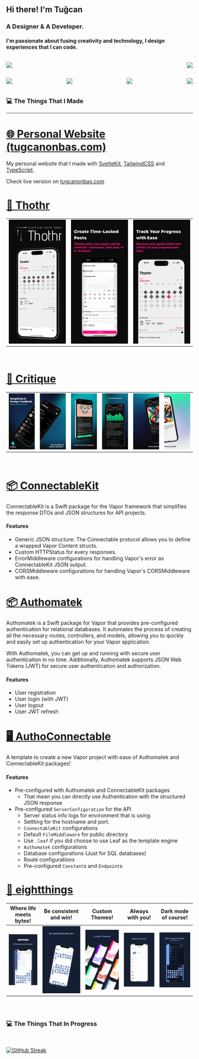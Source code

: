 <!-- Header Image Section Start -->
<!--
<div>

![tugcanonbas banner](https://picsum.photos/800/300)

</div>
-->
<!-- Header Image Section End -->

<!-- Welcoming Section Start -->
<div style="margin-top: 32px">

##  Hi there! I'm Tuğcan

</div>

### A Designer & A Developer.

#### I'm passionate about fusing creativity and technology, I design experiences that I can code.


<!-- Welcoming Section Start -->

<!-- Keep In Touch Section Start -->

<div style="margin-top: 32px">
<div style="
    margin-top: 24px;
    display: flex;
    justify-content: space-between;
    text-align: center;
    gap: 20px;
">

<a href="https://tugcanonbas.com">
<img src="https://img.shields.io/badge/tugcanonbas.com-000000?style=for-the-badge&logo=About.me&logoColor=white">
</a>

<a href="mailto:tgcn@tugcanonbas.com?subject=Reaching%20out%20from%20GitHub%20👋🏻!">
<img src="https://img.shields.io/badge/-tgcn@tugcanonbas.com-c14438?style=flat-square&logo=Gmail&logoColor=white&link=mailto:tgcn@tugcanonbas.com">
</a>

</div>

<div style="
    margin-top: 24px;
    display: flex;
    justify-content: space-between;
    text-align: center;
    gap: 20px;
    ">

<a href="https://linkedin.com/in/tugcanonbas">
<img src="https://img.shields.io/badge/linkedin-%230077B5.svg?style=for-the-badge&logo=linkedin&logoColor=white">
</a>
<a href="https://behance.net/tugcanonbas">
<img src="https://img.shields.io/badge/Behance-1769ff?style=for-the-badge&logo=behance&logoColor=white">
</a>
<a href="https://x.com/tgcn_dev">
<img src="https://img.shields.io/badge/X-%23000000.svg?style=for-the-badge&logo=X&logoColor=white">
</a>
<a href="https://apps.apple.com/tr/developer/tugcan-onbas/id1606259525">
<img src="https://img.shields.io/badge/App_Store-0D96F6?style=for-the-badge&logo=app-store&logoColor=white">
</a>

</div>

</div>

<div style="margin-top: 32px;">

### 💻 The Things That I Made

<div style="border-top: 1px solid #303030; margin-top: 16px; margin-bottom: 16px;"></div>
<!-- tugcanonbas.com -->

# [🌐 Personal Website (tugcanonbas.com)](https://tugcanonbas.com)

My personal website that I made with [SvelteKit](https://svelte.dev), [TailwindCSS](https://tailwindcss.com) and [TypeScript](https://www.typescriptlang.org).

Check live version on [tugcanonbas.com](https://tugcanonbas.com)

</div>

<!-- Critique Section Start -->

<div>

# [📱 Thothr](https://apps.apple.com/app/id6648793615)

</div>

|  |  | |
| ------------------------------------------------------------------------------------------------ | ------------------------------------------------------------------------------------------------ | ------------------------------------------------------------------------------------------------ |
| ![](https://github.com/tugcanonbas/tugcanonbas/blob/main/thothr/thothr-appstore-1.png) | ![](https://github.com/tugcanonbas/tugcanonbas/blob/main/thothr/thothr-appstore-2.png) | ![](https://github.com/tugcanonbas/tugcanonbas/blob/main/thothr/thothr-appstore-3.png)|

<br />

<div>

# [📱 Critique](https://critique.tugcanonbas.com/download)

</div>

|  |   |  |  |   |  |
| ------------------------------------------------------------------------------------------------ | ------------------------------------------------------------------------------------------------ | ------------------------------------------------------------------------------------------------ | ------------------------------------------------------------------------------------------------ | ------------------------------------------------------------------------------------------------ | ------------------------------------------------------------------------------------------------ |
| ![](https://github.com/tugcanonbas/tugcanonbas/blob/main/critique/critique-appstore-1.png) | ![](https://github.com/tugcanonbas/tugcanonbas/blob/main/critique/critique-appstore-2.png) | ![](https://github.com/tugcanonbas/tugcanonbas/blob/main/critique/critique-appstore-3.png) | ![](https://github.com/tugcanonbas/tugcanonbas/blob/main/critique/critique-appstore-4.png) | ![](https://github.com/tugcanonbas/tugcanonbas/blob/main/critique/critique-appstore-5.png) | ![](https://github.com/tugcanonbas/tugcanonbas/blob/main/critique/critique-appstore-6.png) |

<br />

<!-- eightthings Section Start -->

<!-- ConnectableKit Section Start -->

# [📦 ConnectableKit](https://github.com/tugcanonbas/connectable-kit)

ConnectableKit is a Swift package for the Vapor framework that simplifies the response DTOs and JSON structures for API projects.

#### Features

- Generic JSON structure: The Connectable protocol allows you to define a wrapped Vapor Content structs.
- Custom HTTPStatus for every responses.
- ErrorMiddleware configurations for handling Vapor's error as ConnectableKit JSON output.
- CORSMiddleware configurations for handling Vapor's CORSMiddleware with ease.

<!-- ConnectableKit Section Start -->

# [📦 Authomatek](https://github.com/tugcanonbas/authomatek)

Authomatek is a Swift package for Vapor that provides pre-configured authentication for relational databases. It automates the process of creating all the necessary routes, controllers, and models, allowing you to quickly and easily set up authentication for your Vapor application.

With Authomatek, you can get up and running with secure user authentication in no time. Additionally, Authomatek supports JSON Web Tokens (JWT) for secure user authentication and authorization.

#### Features

- User registration
- User login (with JWT)
- User logout
- User JWT refresh

# [🖥️ AuthoConnectable](https://github.com/tugcanonbas/authoconnectable)

A template to create a new Vapor project with ease of Authomatek and ConnectableKit packages!

#### Features

- Pre-configured with Authomatek and ConnectableKit packages
  - That mean you can directly use Authentication with the structured JSON response
- Pre-configured `ServerConfiguration` for the API
  - Server status info logs for environment that is using.
  - Settting for the hostname and port.
  - `ConnectableKit` configurations
  - Default `FileMiddleware` for public directory
  - Use `.leaf` if you did choose to use Leaf as the template engine
  - `Authomatek` configurations
  - Database configurations (Just for SQL databases)
  - Route configurations
  - Pre-configured `Constant`s and `Endpoint`s

<!-- eightthings Section Start -->

<div>

# [📱 eightthings](https://github.com/tugcanonbas/eightthings_public)

</div>

| Where life meets bytes!                                                                          | Be consistent and win!                                                                           | Custom Themes!                                                                                   | Always with you!                                                                                 | Dark mode of course!                                                                             |
| ------------------------------------------------------------------------------------------------ | ------------------------------------------------------------------------------------------------ | ------------------------------------------------------------------------------------------------ | ------------------------------------------------------------------------------------------------ | ------------------------------------------------------------------------------------------------ |
| ![](https://github.com/tugcanonbas/eightthings_public/blob/main/Sources/AppStore/appstore_1.png) | ![](https://github.com/tugcanonbas/eightthings_public/blob/main/Sources/AppStore/appstore_2.png) | ![](https://github.com/tugcanonbas/eightthings_public/blob/main/Sources/AppStore/appstore_3.png) | ![](https://github.com/tugcanonbas/eightthings_public/blob/main/Sources/AppStore/appstore_4.png) | ![](https://github.com/tugcanonbas/eightthings_public/blob/main/Sources/AppStore/appstore_5.png) |

<br />

<!-- eightthings Section Start -->

<!-- The Things Section End -->

<!-- The Things That In Progress Section Start -->

<div style="margin-top: 32px;">

### 💻 The Things That In Progress

</div>

<!-- camplore Section Start -->


<br />

<!-- eightthings Section Start -->

<!-- The Things That In Progress Section Start -->

<!-- Stats Section Start -->

[![GitHub Streak](https://streak-stats.demolab.com/?user=tugcanonbas&theme=highcontrast)](https://git.io/streak-stats)

<!-- Stats Section Start -->

<!-- Experience Section Start -->